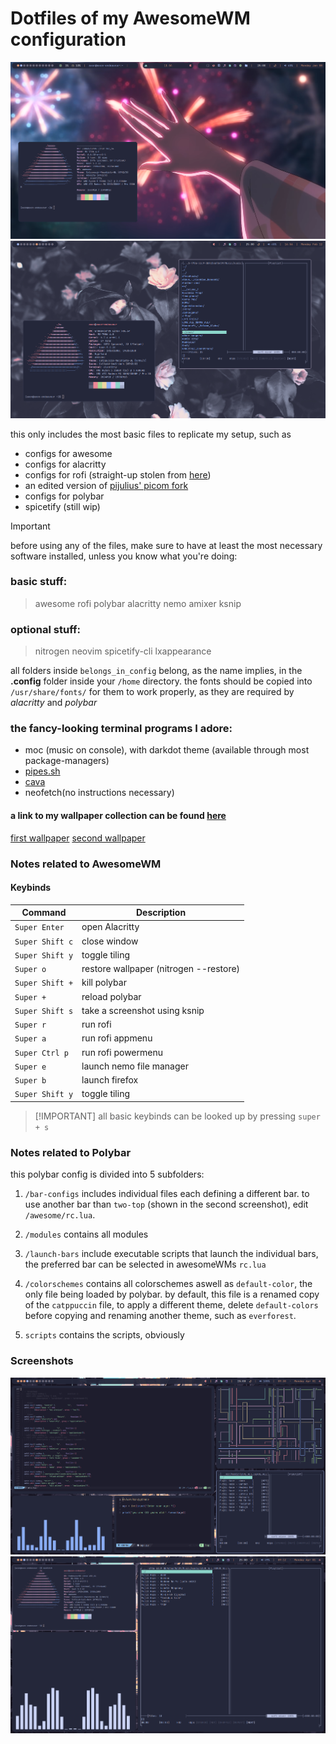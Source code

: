 # Dotfiles of my AwesomeWM configuration

![the almighty rice (incomplete)](https://github.com/notAxon/awesome-dots/blob/main/screenshots/ksnip_20240108-113415.png)
![the almighty rice with the two-top-polybar config](https://github.com/notAxon/awesome-dots/blob/main/screenshots/ksnip_20240212-165653.png)

this only includes the most basic files to replicate my setup, such as 

+ configs for awesome
+ configs for alacritty
+ configs for rofi (straight-up stolen from [here](https://github.com/adi1090x/rofi))
+ an edited version of [pijulius' picom fork](https://github.com/pijulius/picom)
+ configs for polybar
+ spicetify (still wip)

>[!IMPORTANT]
>before using any of the files, make sure to have at least the most necessary software installed, unless you know what you're doing:

### basic stuff: 

> awesome rofi polybar alacritty nemo amixer ksnip 

### optional stuff:

> nitrogen neovim spicetify-cli lxappearance 


all folders inside `belongs_in_config` belong, as the name implies, in the **.config** folder inside your `/home` directory. 
the fonts should be copied into `/usr/share/fonts/` for them to work properly, as they are required by *alacritty* and *polybar*

### the fancy-looking terminal programs I adore:

+ moc (music on console), with darkdot theme (available through most package-managers)
+ [pipes.sh](https://github.com/pipeseroni/pipes.sh)
+ [cava](https://github.com/karlstav/cava)
+ neofetch(no instructions necessary)

#### a link to my wallpaper collection can be found [here](https://github.com/notAxon/wallpapers)

[first wallpaper](https://github.com/notAxon/wallpapers/blob/main/Anime/Screenshot_499.png) [second wallpaper](https://github.com/notAxon/wallpapers/blob/main/catppuccin/Pink_Flowers_Photograph_by_Lisa_Fotios.jpeg)

### Notes related to AwesomeWM

#### Keybinds

| Command | Description |
| --- | --- |
| `Super Enter` | open Alacritty |
| `Super Shift c` | close window |
| `Super Shift y` | toggle tiling |
| `Super o` | restore wallpaper (nitrogen --restore) |
| `Super Shift +` | kill polybar |
| `Super +` | reload polybar |
| `Super Shift s` | take a screenshot using ksnip |
| `Super r` | run rofi |
| `Super a` | run rofi appmenu |
| `Super Ctrl p` | run rofi powermenu |
| `Super e` | launch nemo file manager |
| `Super b` | launch firefox |
| `Super Shift y` | toggle tiling |

>[!IMPORTANT] all basic keybinds can be looked up by pressing `super + s`

### Notes related to Polybar

this polybar config is divided into 5 subfolders:

1. `/bar-configs`
  includes individual files each defining a different bar. to use another bar than `two-top` (shown in the second screenshot), edit `/awesome/rc.lua`.

2. `/modules`
   contains all modules

3. `/launch-bars`
   include executable scripts that launch the individual bars, the preferred bar can be selected in awesomeWMs `rc.lua`

4. `/colorschemes`
   contains all colorschemes aswell as `default-color`, the only file being loaded by polybar. by default, this file is a renamed copy of the `catppuccin` file, to apply a different theme, delete `default-colors` before copying and renaming another theme, such as `everforest`.

5. `scripts`
   contains the scripts, obviously



### Screenshots

![neovim, cava, pipes.sh and mocp](https://github.com/notAxon/awesome-dots/blob/main/screenshots/ksnip_20240401-093013.png)
![neofetch, cava and mocp](https://github.com/notAxon/awesome-dots/blob/main/screenshots/ksnip_20240401-091251.png)






